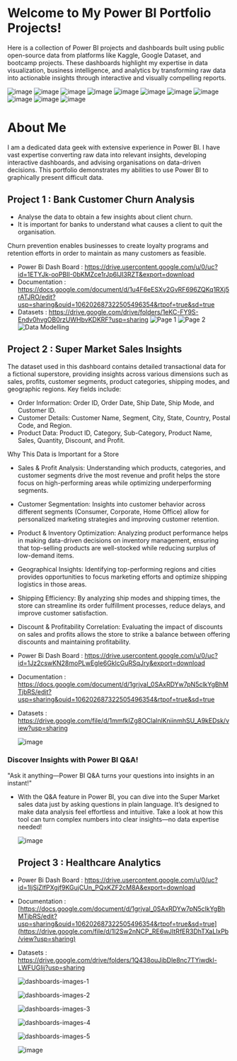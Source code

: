 # Welcome to My Power BI Portfolio Projects! 

Here is a collection of Power BI projects and dashboards built using public open-source data from platforms like Kaggle, Google Dataset, and bootcamp projects. These dashboards highlight my expertise in data visualization, business intelligence, and analytics by transforming raw data into actionable insights through interactive and visually compelling reports.

![image](https://github.com/user-attachments/assets/d5a7dcb7-9d57-4e0f-be01-c7f0d1f5e5d0) ![image](https://github.com/user-attachments/assets/594a6aee-e18d-4999-a1c9-d31b367f0598) ![image](https://github.com/user-attachments/assets/6350bb0d-0b4f-4095-8bc9-5ad94dd54b50) ![image](https://github.com/user-attachments/assets/b78c5667-b703-42f7-a1d1-6f8de09fe402) ![image](https://github.com/user-attachments/assets/368ae3c5-8295-4c8d-9eb7-b596b22bd00f) ![image](https://github.com/user-attachments/assets/8aae5b00-d686-4683-9f77-169c5ef506f1) ![image](https://github.com/user-attachments/assets/2e5036dd-b71d-4e72-9abf-2a937906fb62) ![image](https://github.com/user-attachments/assets/0794904b-f806-4df4-9a3f-95cf622932bc) ![image](https://github.com/user-attachments/assets/83673404-85b2-4206-b672-9d35ba36d9e5) ![image](https://github.com/user-attachments/assets/595af2f1-75e0-434a-871e-133a55a8a747) ![image](https://github.com/user-attachments/assets/45ac9e11-81bb-4ccd-99d1-c4aaa39c1491)


# About Me
I am a dedicated data geek with extensive experience in Power BI. I have vast expertise converting raw data into relevant insights, developing interactive dashboards, and advising organisations on data-driven decisions. This portfolio demonstrates my abilities to use Power BI to graphically present difficult data. 

## Project 1 : Bank Customer Churn Analysis
- Analyse the data to obtain a few insights about client churn.
- It is important for banks to understand what causes a client to quit the organisation.
  
Churn prevention enables businesses to create loyalty programs and retention efforts in order to maintain as many customers as feasible.
- Power Bi Dash Board : https://drive.usercontent.google.com/u/0/uc?id=1ETYJk-ooPBII-0bKMZce1rJp6lJI3RZT&export=download
- Documentation : https://docs.google.com/document/d/1u4F6eESXv2GvRF696ZQKq1RXj5rATJRO/edit?usp=sharing&ouid=106202687322505496354&rtpof=true&sd=true
- Datasets : https://drive.google.com/drive/folders/1eKC-FY9S-Endv0hvgOB0rzUWHbvKDKRF?usp=sharing
![Page 1](https://github.com/user-attachments/assets/d5065440-4265-4a18-b08c-894b0d07b346)
![Page 2](https://github.com/user-attachments/assets/a27c0a81-90b0-4819-9b36-1b6c02335dec)
![Data Modelling](https://github.com/user-attachments/assets/32f4a340-a4e8-458d-a136-5c32571a4144)


## Project 2 : Super Market Sales Insights
The dataset used in this dashboard contains detailed transactional data for a fictional superstore, providing insights across various dimensions such as sales, profits, customer segments, product categories, shipping modes, and geographic regions. Key fields include:

- Order Information: Order ID, Order Date, Ship Date, Ship Mode, and Customer ID.
- Customer Details: Customer Name, Segment, City, State, Country, Postal Code, and Region.
- Product Data: Product ID, Category, Sub-Category, Product Name, Sales, Quantity, Discount, and Profit.

Why This Data is Important for a Store
- Sales & Profit Analysis: Understanding which products, categories, and customer segments drive the most revenue and profit helps the store focus on high-performing areas while optimizing underperforming segments.
- Customer Segmentation: Insights into customer behavior across different segments (Consumer, Corporate, Home Office) allow for personalized marketing strategies and improving customer retention.
- Product & Inventory Optimization: Analyzing product performance helps in making data-driven decisions on inventory management, ensuring that top-selling products are well-stocked while reducing surplus of low-demand items.
- Geographical Insights: Identifying top-performing regions and cities provides opportunities to focus marketing efforts and optimize shipping logistics in those areas.
- Shipping Efficiency: By analyzing ship modes and shipping times, the store can streamline its order fulfillment processes, reduce delays, and improve customer satisfaction.
- Discount & Profitability Correlation: Evaluating the impact of discounts on sales and profits allows the store to strike a balance between offering discounts and maintaining profitability.

- Power Bi Dash Board : https://drive.usercontent.google.com/u/0/uc?id=1Jz2cswKN28moPLwEgle6GklcGuRSqJry&export=download
- Documentation : https://docs.google.com/document/d/1grjval_0SAxRDYw7pN5clkYgBhMTjbRS/edit?usp=sharing&ouid=106202687322505496354&rtpof=true&sd=true
- Datasets : https://drive.google.com/file/d/1mmfkIZg8OClalnlKniinmhSU_A9kEDsk/view?usp=sharing
  
  ![image](https://github.com/user-attachments/assets/9369c7d9-3edf-48b7-a928-91a8934527d7)

 ### Discover Insights with Power BI Q&A! 
 "Ask it anything—Power BI Q&A turns your questions into insights in an instant!"

- With the Q&A feature in Power BI, you can dive into the Super Market sales data just by asking questions in plain language. It’s designed to make data analysis feel effortless and intuitive. Take a look at how this tool can turn complex numbers into clear insights—no data expertise needed!

  ![image](https://github.com/user-attachments/assets/9c2e3def-fc4c-461e-9161-9d527b1c61c6)


  ## Project 3 : Healthcare Analytics
- Power Bi Dash Board : https://drive.usercontent.google.com/u/0/uc?id=1ljSjZlfPXgjf9KGujCUn_PQxKZF2cM8A&export=download
- Documentation : [https://docs.google.com/document/d/1grjval_0SAxRDYw7pN5clkYgBhMTjbRS/edit?usp=sharing&ouid=106202687322505496354&rtpof=true&sd=true](https://drive.google.com/file/d/1l2Sw2nNCP_RE6wJItRfER3DhTXaLlxPb/view?usp=sharing)
- Datasets : https://drive.google.com/drive/folders/1Q438ouJibDle8nc7TYiwdkl-LWFUGIij?usp=sharing
  
  ![dashboards-images-1](https://github.com/user-attachments/assets/8e2558a1-4be6-4028-b1a9-4b4ebe42b62c)

  ![dashboards-images-2](https://github.com/user-attachments/assets/12dccfed-c39e-474c-a680-619bd8479d34)

  ![dashboards-images-3](https://github.com/user-attachments/assets/bba497fb-0d04-4cf3-8a5c-691735da36b9)

  ![dashboards-images-4](https://github.com/user-attachments/assets/5e179462-bb7c-4cc4-b089-7c73428ba9a1)

  ![dashboards-images-5](https://github.com/user-attachments/assets/94baff26-b261-44bc-94fc-124a3ca73bb7)

  ![image](https://github.com/user-attachments/assets/1c3581f9-1006-441f-bf78-b9ea154dc09a)





